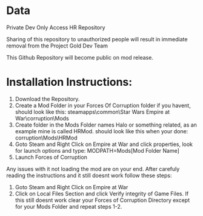 # Data

Private Dev Only Access HR Repository

Sharing of this repository to unauthorized people will result in immediate removal from the Project Gold Dev Team

This Github Repository will become public on mod release.

# Installation Instructions:

1. Download the Repository.
2. Create a Mod Folder in your Forces Of Corruption folder if you havent, should look like this: steamapps\common\Star Wars Empire at War\corruption\Mods
3. Create folder in the Mods Folder names Halo or something related, as an example mine is called HRMod. should look like this when your done: corruption\Mods\HRMod
4. Goto Steam and Right Click on Empire at War and click properties, look for launch options and type: MODPATH=Mods\[Mod Folder Name]
5. Launch Forces of Corruption

Any issues with it not loading the mod are on your end. After carefuly reading the instructions and it still doesnt work follow these steps:
1. Goto Steam and Right Click on Empire at War
2. Click on Local Files Section and click Verify integrity of Game Files.
If this still doesnt work clear your Forces of Corruption Directory except for your Mods Folder and repeat steps 1-2.
